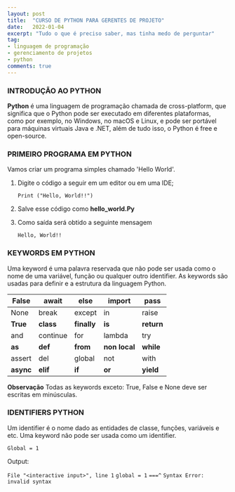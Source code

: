 ```yaml
---
layout: post
title:  "CURSO DE PYTHON PARA GERENTES DE PROJETO"
date:   2022-01-04
excerpt: "Tudo o que é preciso saber, mas tinha medo de perguntar"
tag:
- linguagem de programação
- gerenciamento de projetos
- python
comments: true
---
```

### INTRODUÇÃO AO PYTHON
**Python** é uma linguagem de programação chamada de cross-platform, que significa que o Python pode ser executado em diferentes plataformas, como por exemplo, no Windows, no macOS e Linux, e pode ser portável para máquinas virtuais Java e .NET, além de tudo isso, o Python é free e open-source.

### PRIMEIRO PROGRAMA EM PYTHON
Vamos criar um programa simples chamado 'Hello World'.

1. Digite o código a seguir em um editor ou em uma IDE;
    
	`Print ("Hello, World!!")`
    
2. Salve esse código como **hello_world.Py**
3. Como saída será obtido a seguinte mensagem
    
	`Hello, World!!`
    
### KEYWORDS EM PYTHON

Uma keyword é uma palavra reservada que não pode ser usada como o nome de uma variável, função ou qualquer outro identifier. As keywords são usadas para definir e a estrutura da linguagem Python.

| False | await | else   | import | pass  |
|-------|-------|--------|--------|-------|
| None  | break | except | in     | raise |
| **True**  | **class** | **finally** | **is**   | **return** |
| and  | continue | for | lambda     | try |
| **as**  | **def** | **from** | **non local**   | **while** |
| assert  | del | global | not     | with |
| **async**  | **elif** | **if** | **or**   | **yield** |

**Observação**
Todas as keywords exceto: True, False e None deve ser escritas em minúsculas.

### IDENTIFIERS PYTHON

Um identifier é o nome dado as entidades de classe, funções, variáveis e etc. Uma keyword não pode ser usada como um identifier.

`Global = 1`

Output:

  `File "<interactive input>", line 1`
    `global = 1`
    `===^`
    `Syntax Error: invalid syntax`
    
